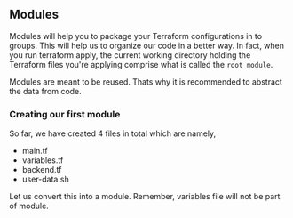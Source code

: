 ## Modules

Modules will help you to package your Terraform configurations in to groups. This will help us to organize our code in a better way. In fact, when you run terraform apply, the current working directory holding the Terraform files you're applying comprise what is called the `root module`.

Modules are meant to be reused. Thats why it is recommended to abstract the data from code.

### Creating our first module

So far, we have created 4 files in total which are namely,  

  * main.tf  
  * variables.tf  
  * backend.tf  
  * user-data.sh  

Let us convert this into a module. Remember, variables file will not be part of module.

